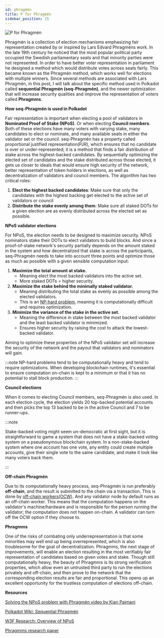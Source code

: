 ```yaml
---
id: phragmén
title: P for Phragmén
sidebar_position: 15
---
```


![P for Phragmén](assets/P.png)

Phragmén is a collection of election mechanisms emphasizing fair representation created by or
inspired by Lars Edvard Phragméns work. In the late 19th century he noticed that the most popular
political party occupied the Swedish parliamentary seats and that minority parties were not
represented. In order to have better voter representation in parliament he designed a method which
would distribute votes across seats fairly. This became known as the Phragmén method, which works
well for elections with multiple winners. Since several methods are associated with Lars Phragmén,
in this post, I will talk about the specific method used in Polkadot called **sequential Phragmén
(seq-Phragmén)**, and the newer optimization that will increase security qualities and improve the
representation of voters called **Phragmms**.

**How seq-Phragmén is used in Polkadot**

Fair representation is important when electing a pool of validators in **Nominated Proof of Stake
(NPoS)**. Or when electing **Council members**. Both of these elections have many voters with
varying stake, many candidates to elect or nominate, and many available seats in either the
validator set or the council. seq-Phragmén has a property called proportional justified
representation(PJR), which ensures that no candidate is over or under-represented; it is a method
that finds a fair distribution of stake across the highest-backed candidates. By sequentially
optimizing the elected set of candidates and the stake distributed across those elected, it gets us
closer to ideals that would ensure high security of the network, better representation of token
holders in elections, as well as decentralization of validators and council members. The algorithm
has two critical roles:

1. **Elect the highest backed candidates**: Make sure that only the candidates with the highest
   backing get elected to the active set of validators or council
2. **Distribute the stake evenly among them**: Make sure all staked DOTs for a given election are as
   evenly distributed across the elected set as possible.

**NPoS validator elections**

For NPoS, the election needs to be designed to maximize security. NPoS nominators stake their DOTs
to elect validators to build blocks. And since a proof-of-stake network's security partially depends
on the amount staked in the system and how decentralized that stake is across the participants,
seq-Phragmén needs to take into account three points and optimize those as much as possible with a
given sensible computation input:

1. **Maximize the total amount at stake.**
   - Meaning elect the most backed validators into the active set.
   - More staked DOTs = higher security.
2. **Maximize the stake behind the minimally staked validator.**
   - Meaning distributing the total stake as evenly as possible among the elected validators.
   - This is an [NP-hard problem](https://en.wikipedia.org/wiki/NP-hardness), meaning it is
     computationally difficult and requires optimization.
3. **Minimize the variance of the stake in the active set.**
   - Meaning the difference in stake between the most backed validator and the least backed
     validator is minimized.
   - Ensures higher security by raising the cost to attack the lowest-backed validator.

Aiming to optimize these properties of the NPoS validator set will increase the security of the
network and the payout that validators and nominators will gain.

:::note NP-hard problems tend to be computationally heavy and tend to require optimizations. When
developing blockchain runtimes, it's essential to ensure computation on-chain is kept to a minimum
or that it has no potential to stall block production. :::

**Council elections**

When it comes to electing Council members, seq-Phragmén is also used. In each election cycle, the
election yields 20 top-backed potential accounts and then picks the top 13 backed to be in the
active Council and 7 to be runner-ups.

:::note

Stake-backed voting might seem un-democratic at first sight, but it is straightforward to game a
system that does not have a stake-backed voting system on a pseudonymous blockchain system. In a
non-stake-backed system where one account has one vote, any entity could create multiple accounts,
give their single vote to the same candidate, and make it look like many voters back them.

:::

**Off-chain Phragmén**

Due to its computationally heavy process, seq-Phragmén is run preferably **off-chain**, and the
result is submitted to the chain via a transaction. This is done by
[off-chain workers(OCW)](https://docs.substrate.io/how-to-guides/v3/ocw/transactions/). And any
validator node by default runs as an off-chain worker. This means that the computation happens on
the validator's machine/hardware and is responsible for the person running the validator; the
computation does not happen on-chain. A validator can turn off the OCW option if they choose to.

**Phragmms**

One of the risks of combating only underrepresentation is that some minorities may well end up being
overrepresented, which is also troublesome for the goal of decentralization. Phragmms, the next
stage of improvements, will enable an election resulting in the most verifiably fair representation
of candidates based on given votes and stake. Though still computationally heavy, the beauty of
Phragmms is its strong verification properties, which allow even an untrusted third party to run the
elections privately and off-chain, and then prove to the network that the corresponding election
results are fair and proportional. This opens up an excellent opportunity for the trustless
computation of elections off-chain.

**Resources**

[Solving the NPoS problem with Phragmén video by Kian Paimani](https://www.youtube.com/watch?v=MjOvVhc1oXw)

[Polkadot Wiki: Sequential Phragmén](https://wiki.polkadot.network/docs/learn-phragmen)

[W3F Research: Overview of NPoS](https://research.web3.foundation/Polkadot/protocols/NPoS/Overview)

[Phragmms research paper](https://arxiv.org/pdf/2004.12990.pdf)
